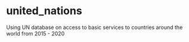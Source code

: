 # united_nations
Using UN database on access to basic services to countries around the world from 2015 - 2020
